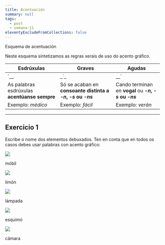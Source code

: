 ```yaml
---
title: Acentuación
summary: null
tags:
  - post
  - semana-11
eleventyExcludeFromCollections: false
---
```

Esquema de acentuación

Neste esquema sintetizamos as regras xerais de uso do acento gráfico.

| Esdrúxulas                                                                 | Graves                                                                     | Agudas                                                                     |
| -------------------------------------------------------------------------- | -------------------------------------------------------------------------- | -------------------------------------------------------------------------- |
| <e-tag color=2>´</e-tag><e-tag color=1>\_</e-tag><e-tag color=1>\_</e-tag> | <e-tag color=1>\_</e-tag><e-tag color=2>´</e-tag><e-tag color=1>\_</e-tag> | <e-tag color=1>\_</e-tag><e-tag color=1>\_</e-tag><e-tag color=2>´</e-tag> |
| As palabras esdrúxulas **acentúanse sempre**                               | Só se acaban en **consoante distinta a *\-n*, *\-s* ou *\-ns***            | Cando terminan en **vogal** ou ***\-n*, *\-s* ou *\-ns***                  |
| Exemplo: *médico*                                                          | Exemplo: *fácil*                                                           | Exemplo: *verán*                                                           |

- - -

## Exercicio 1

Escribe o nome dos elementos debuxados. Ten en conta que en todos os casos debes usar palabras con acento gráfico:

![](/static/img/móbil.jpg)

<e-validate> móbil </e-validate>

![](/static/img/limón.jpg)

<e-validate> limón </e-validate>

![](/static/img/lámpada.jpg)

<e-validate> lámpada </e-validate>

![](/static/img/esquimó.jpg)

<e-validate> esquimó </e-validate>

![](/static/img/cámara.jpg)

<e-validate> cámara </e-validate>